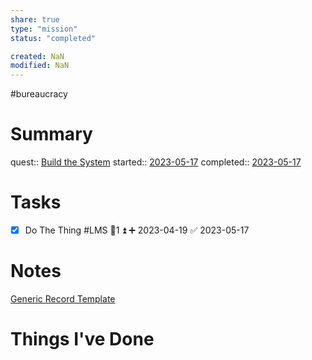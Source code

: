 ```yaml
---
share: true
type: "mission"
status: "completed"

created: NaN 
modified: NaN
---
```

 #bureaucracy 
# Summary
quest:: [Build the System](./Build%20the%20System.md)
started:: [2023-05-17](./2023-05-17.md)
completed:: [2023-05-17](./2023-05-17.md)
# Tasks
- [x] Do The Thing #LMS 🥄1 ⏫ ➕ 2023-04-19 ✅ 2023-05-17
# Notes
[Generic Record Template](./Generic%20Record%20Template.md)
# Things I've Done